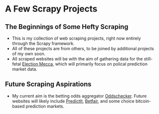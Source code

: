 #  A Few Scrapy Projects

## The Beginnings of Some Hefty Scraping
* This is my collection of web scraping projects, right now entirely through the Scrapy framework.
* All of these projects are from others, to be joined by additional projects of my own soon.
* All scraped websites will be with the aim of gathering data for the still-fetal [Election Mecca](http://electionmecca.com), which will primarily focus on polical prediction market data.

## Future Scraping Aspirations
* My current aim is the betting odds aggregator [Oddschecker](http://www.oddschecker.com/politics/us-politics/us-presidential-election-2016/republican-candidate). Future websites will likely include [PredictIt](http://predictit.org), [Betfair](https://www.betfair.com/exchange/plus/#/politics/market/1.107373419), and some choice bitcoin-based prediction markets.
